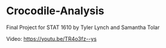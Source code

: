 # Crocodile-Analysis

Final Project for STAT 1610 by Tyler Lynch and Samantha Tolar

Video: https://youtu.be/TR4o3fz--ys
